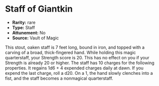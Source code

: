 
# Staff of Giantkin

* **Rarity:** rare
* **Type:** Staff
* **Attunement:** No
* **Source:** Vault of Magic


This stout, oaken staff is 7 feet long, bound in iron, and topped with a carving of a broad, thick-fingered hand. While holding this magic quarterstaff, your Strength score is 20. This has no effect on you if your Strength is already 20 or higher. The staff has 10 charges for the following properties. It regains 1d6 + 4 expended charges daily at dawn. If you expend the last charge, roll a d20. On a 1, the hand slowly clenches into a fist, and the staff becomes a nonmagical quarterstaff.
